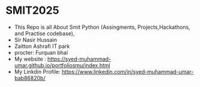 # SMIT2025
- This Repo is all About Smit Python (Assingments, Projects,Hackathons, and Practise codebase),
- Sir Nasir Hussain
- Zaitton Ashrafi IT park
- procter: Furquan bhai
- My website : https://syed-muhammad-umar.github.io/portfoliosmu/index.html
- My Linkdin Profile: https://www.linkedin.com/in/syed-muhammad-umar-bab86820b/


